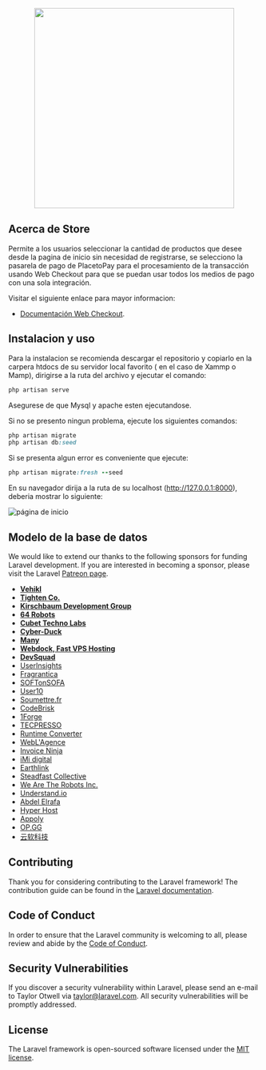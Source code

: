 <p align="center"><img src="https://res.cloudinary.com/dtfbvvkyp/image/upload/v1566331377/laravel-logolockup-cmyk-red.svg" width="400"></p>

## Acerca de Store

Permite a los usuarios seleccionar la cantidad de productos que desee desde la pagina de inicio sin necesidad de registrarse, se selecciono la pasarela de pago de  PlacetoPay para el procesamiento de la transacción usando Web Checkout para que se puedan usar todos los medios de pago con una sola integración.

Visitar el siguiente enlace para mayor informacion:

- [Documentación Web Checkout](https://placetopay.github.io/web-checkout-api-docs).


## Instalacion y uso

Para la instalacion se recomienda descargar el repositorio y copiarlo en la carpera htdocs de su servidor local favorito ( en el caso de Xammp o Mamp), dirigirse a la ruta del archivo y ejecutar el comando: 
```ruby
php artisan serve
```
Asegurese de que Mysql y apache esten ejecutandose.

Si no se presento ningun problema, ejecute los siguientes comandos:

```ruby
php artisan migrate
php artisan db:seed
```

Si se presenta algun error es conveniente que ejecute:
```ruby
php artisan migrate:fresh --seed
```
En su navegador dirija a la ruta de su localhost (http://127.0.0.1:8000), deberia mostrar lo siguiente:

![página de inicio](https://github.com/alucaro/Store/upload/master/store/public/images/inicio.PNG?raw=true)

## Modelo de la base de datos

We would like to extend our thanks to the following sponsors for funding Laravel development. If you are interested in becoming a sponsor, please visit the Laravel [Patreon page](https://patreon.com/taylorotwell).

- **[Vehikl](https://vehikl.com/)**
- **[Tighten Co.](https://tighten.co)**
- **[Kirschbaum Development Group](https://kirschbaumdevelopment.com)**
- **[64 Robots](https://64robots.com)**
- **[Cubet Techno Labs](https://cubettech.com)**
- **[Cyber-Duck](https://cyber-duck.co.uk)**
- **[Many](https://www.many.co.uk)**
- **[Webdock, Fast VPS Hosting](https://www.webdock.io/en)**
- **[DevSquad](https://devsquad.com)**
- [UserInsights](https://userinsights.com)
- [Fragrantica](https://www.fragrantica.com)
- [SOFTonSOFA](https://softonsofa.com/)
- [User10](https://user10.com)
- [Soumettre.fr](https://soumettre.fr/)
- [CodeBrisk](https://codebrisk.com)
- [1Forge](https://1forge.com)
- [TECPRESSO](https://tecpresso.co.jp/)
- [Runtime Converter](http://runtimeconverter.com/)
- [WebL'Agence](https://weblagence.com/)
- [Invoice Ninja](https://www.invoiceninja.com)
- [iMi digital](https://www.imi-digital.de/)
- [Earthlink](https://www.earthlink.ro/)
- [Steadfast Collective](https://steadfastcollective.com/)
- [We Are The Robots Inc.](https://watr.mx/)
- [Understand.io](https://www.understand.io/)
- [Abdel Elrafa](https://abdelelrafa.com)
- [Hyper Host](https://hyper.host)
- [Appoly](https://www.appoly.co.uk)
- [OP.GG](https://op.gg)
- [云软科技](http://www.yunruan.ltd/)

## Contributing

Thank you for considering contributing to the Laravel framework! The contribution guide can be found in the [Laravel documentation](https://laravel.com/docs/contributions).

## Code of Conduct

In order to ensure that the Laravel community is welcoming to all, please review and abide by the [Code of Conduct](https://laravel.com/docs/contributions#code-of-conduct).

## Security Vulnerabilities

If you discover a security vulnerability within Laravel, please send an e-mail to Taylor Otwell via [taylor@laravel.com](mailto:taylor@laravel.com). All security vulnerabilities will be promptly addressed.

## License

The Laravel framework is open-sourced software licensed under the [MIT license](https://opensource.org/licenses/MIT).
